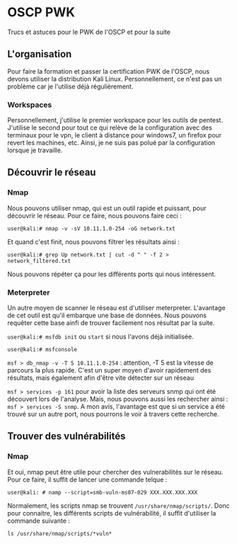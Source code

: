 # OSCP PWK
Trucs et astuces pour le PWK de l'OSCP et pour la suite

## L'organisation
Pour faire la formation et passer la certification PWK de l'OSCP, nous devons utiliser la distribution Kali Linux. 
Personnellement, ce n'est pas un problème car je l'utilise déjà régulièrement.

### Workspaces
Personnellement, j'utilise le premier workspace pour les outils de pentest. J'utilise le second pour tout ce qui relève de la configuration avec des terminaux pour le vpn, le client à distance pour windows7, un firefox pour revert les machines, etc.
Ainsi, je ne suis pas polué par la configuration lorsque je travaille.

## Découvrir le réseau
### Nmap
Nous pouvons utiliser nmap, qui est un outil rapide et puissant, pour découvrir le réseau. Pour ce faire, nous pouvons faire ceci :

`user@kali:# nmap -v -sV 10.11.1.0-254 -oG network.txt`

Et quand c'est finit, nous pouvons filtrer les résultats ainsi : 

`user@kali:# grep Up network.txt | cut -d " " -f 2 > network_filtered.txt`

Nous pouvons répéter ça pour les différents ports qui nous intéressent.

### Meterpreter
Un autre moyen de scanner le réseau est d'utiliser meterpreter. L'avantage de cet outil est qu'il embarque une base de données. Nous pouvons requêter cette base ainfi de trouver facilement nos résultat par la suite.

`user@kali:# msfdb init` ou `start` si nous l'avons déjà initialisée.

`user@kali:# msfconsole`

`msf > db_nmap -v -T 5 10.11.1.0-254` : attention, -T 5 est la vitesse de parcours la plus rapide. C'est un super moyen d'avoir rapidement des résultats, mais également afin d'être vite détecter sur un réseau

`msf > services -p 161` pour avoir la liste des serveurs snmp qui ont été découvert lors de l'analyse. Mais, nous pouvons aussi les rechercher ainsi : `msf > services -S snmp`. A mon avis, l'avantage est que si un service a été trouvé sur un autre port, nous pourrons le voir à travers cette recherche.

## Trouver des vulnérabilités
### Nmap
Et oui, nmap peut être utile pour chercher des vulnerabilités sur le réseau. Pour ce faire, il suffit de lancer une commande telque : 

`user@kali: # namp --script=smb-vuln-ms07-029 XXX.XXX.XXX.XXX`

Normalement, les scripts nmap se trouvent `/usr/share/nmap/scripts/`. Donc pour connaitre, les différents scripts de vulnérabilité, il suffit d'utiliser la commande suivante : 

`ls /usr/share/nmap/scripts/*vuln*`
